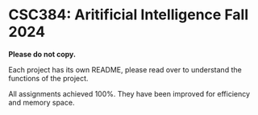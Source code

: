 # CSC384: Aritificial Intelligence Fall 2024

**Please do not copy.**

Each project has its own README, please read over to understand the functions of the project.

All assignments achieved 100%. They have been improved for efficiency and memory space.
